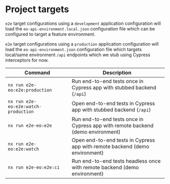 # Project targets

`e2e` target configurations using a `development` application configuration will
load the `eo-api-environment.local.json` configuration file which can be
configured to target a feature environment.

`e2e` target configurations using a `production` application configuration will
load the `eo-api-environment.json` configuration file which targets local/same
environment `/api` endpoints which we stub using Cypress interceptors for now.

| Command | Description |
|---|---|
|`nx run e2e-eo:e2e:production`| Run end-to-end tests once in Cypress app with stubbed backend (`/api`)|
|`nx run e2e-eo:e2e:watch-production`| Open end-to-end tests in Cypress app with stubbed backend (`/api`)|
|`nx run e2e-eo:e2e`| Run end-to-end tests once in Cypress app with remote backend (demo environment)|
|`nx run e2e-eo:e2e:watch`| Open end-to-end tests in Cypress app with remote backend (demo environment)|
|`nx run e2e-eo:e2e:ci`| Run end-to-end tests headless once with remote backend (demo environment)|
